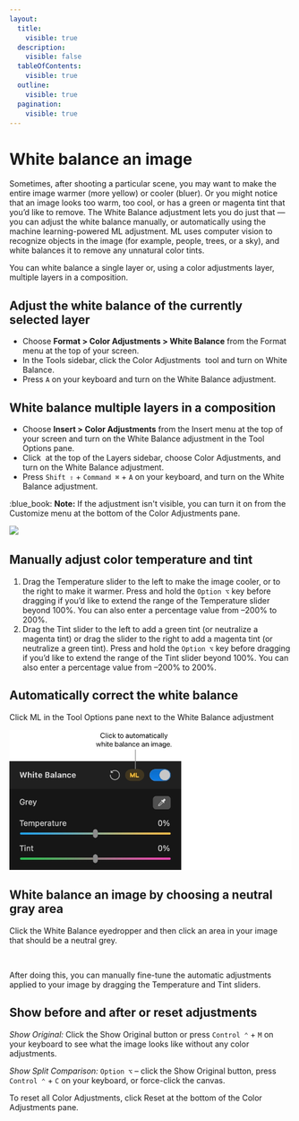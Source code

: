 ```yaml
---
layout:
  title:
    visible: true
  description:
    visible: false
  tableOfContents:
    visible: true
  outline:
    visible: true
  pagination:
    visible: true
---
```


# White balance an image

Sometimes, after shooting a particular scene, you may want to make the entire image warmer (more yellow) or cooler (bluer). Or you might notice that an image looks too warm, too cool, or has a green or magenta tint that you’d like to remove. The White Balance adjustment lets you do just that — you can adjust the white balance manually, or automatically using the machine learning-powered ML adjustment. ML uses computer vision to recognize objects in the image (for example, people, trees, or a sky), and white balances it to remove any unnatural color tints.

You can white balance a single layer or, using a color adjustments layer, multiple layers in a composition.

## Adjust the white balance of the currently selected layer

* Choose **Format > Color Adjustments > White Balance** from the Format menu at the top of your screen.
* In the Tools sidebar, click the Color Adjustments <img src="https://help.pixelmator.com/pixelmator-pro/3.5/assets/English/1581000192000.png" alt="" data-size="line"> tool and turn on White Balance.
* Press `A` on your keyboard and turn on the White Balance adjustment.

## White balance multiple layers in a composition

* Choose **Insert > Color Adjustments** from the Insert menu at the top of your screen and turn on the White Balance adjustment in the Tool Options pane.
* Click <img src="https://help.pixelmator.com/pixelmator-pro/3.5/assets/English/1648724547000.png" alt="" data-size="line"> at the top of the Layers sidebar, choose Color Adjustments, and turn on the White Balance adjustment.
* Press `Shift ⇧` + `Command ⌘` + `A` on your keyboard, and turn on the White Balance adjustment.

:blue\_book: **Note:** If the adjustment isn't visible, you can turn it on from the Customize menu at the bottom of the Color Adjustments pane.

![](https://help.pixelmator.com/pixelmator-pro/3.5/assets/English/1655991133000.jpeg)

## Manually adjust color temperature and tint

1. Drag the Temperature slider to the left to make the image cooler, or to the right to make it warmer. Press and hold the `Option ⌥` key before dragging if you’d like to extend the range of the Temperature slider beyond 100%. You can also enter a percentage value from –200% to 200%.
2. Drag the Tint slider to the left to add a green tint (or neutralize a magenta tint) or drag the slider to the right to add a magenta tint (or neutralize a green tint). Press and hold the `Option ⌥` key before dragging if you’d like to extend the range of the Tint slider beyond 100%. You can also enter a percentage value from –200% to 200%.

## Automatically correct the white balance

Click ML in the Tool Options pane next to the White Balance adjustment

<div align="left">

<img src="../.gitbook/assets/White Balance.jpg" alt="" width="563">

</div>

## White balance an image by choosing a neutral gray area

Click the White Balance eyedropper and then click an area in your image that should be a neutral grey.

<div align="left">

<img src="https://help.pixelmator.com/pixelmator-pro/3.5/assets/English/1655990975000.jpeg" alt="" width="563">

</div>

After doing this, you can manually fine-tune the automatic adjustments applied to your image by dragging the Temperature and Tint sliders.

## Show before and after or reset adjustments

_Show Original:_ Click the Show Original button or press `Control ⌃` + `M` on your keyboard to see what the image looks like without any color adjustments.

_Show Split Comparison:_ `Option ⌥` – click the Show Original button, press `Control ⌃` + `C` on your keyboard, or force-click the canvas.

To reset all Color Adjustments, click Reset at the bottom of the Color Adjustments pane.
